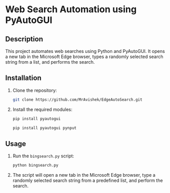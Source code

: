 # Web Search Automation using PyAutoGUI

## Description
This project automates web searches using Python and PyAutoGUI. It opens a new tab in the Microsoft Edge browser, types a randomly selected search string from a list, and performs the search.

## Installation
1. Clone the repository:

    ```bash
    git clone https://github.com/MrAvishek/EdgeAutoSearch.git
    ```

2. Install the required modules:

    ```bash
    pip install pyautogui
    ```
    ```bash
    pip install pyautogui pynput
    ```


## Usage
1. Run the `bingsearch.py` script:

    ```bash
    python bingsearch.py
    ```

2. The script will open a new tab in the Microsoft Edge browser, type a randomly selected search string from a predefined list, and perform the search.
